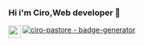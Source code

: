 ### Hi i'm Ciro,Web developer 👋
[![ciro-pastore - badge-generator](https://img.shields.io/static/v1?label=ciro-pastore&message=badge-generator&color=white&logo=github)](https://github.com/ciro-pastore/badge-generator "Go to GitHub repo")
  <img align="left" alt="swup" width="25px" src="https://swup.js.org/assets/images/swup-logo-white.svg" />
</a>
<!--
**ciro-pastore/ciro-pastore** is a ✨ _special_ ✨ repository because its `README.md` (this file) appears on your GitHub profile.

Here are some ideas to get you started:

- 🔭 I’m currently working on ...
- 🌱 I’m currently learning ...
- 👯 I’m looking to collaborate on ...
- 🤔 I’m looking for help with ...
- 💬 Ask me about ...
- 📫 How to reach me: ...
- 😄 Pronouns: ...
- ⚡ Fun fact: ...
-->
